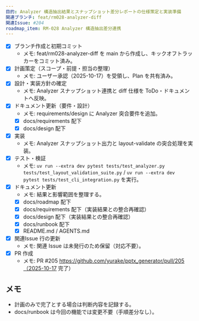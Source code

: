 ```yaml
---
目的: Analyzer 構造抽出結果とスナップショット差分レポートの仕様策定と実装準備
関連ブランチ: feat/rm028-analyzer-diff
関連Issue: #204
roadmap_item: RM-028 Analyzer 構造抽出差分連携
---
```


- [x] ブランチ作成と初期コミット
  - メモ: feat/rm028-analyzer-diff を main から作成し、キックオフトラッカーをコミット済み。
- [x] 計画策定（スコープ・前提・担当の整理）
  - メモ: ユーザー承認（2025-10-17）を受領し、Plan を共有済み。
- [x] 設計・実装方針の確定
  - メモ: Analyzer スナップショット連携と diff 仕様を ToDo・ドキュメントへ反映。
- [x] ドキュメント更新（要件・設計）
  - メモ: requirements/design に Analyzer 突合要件を追加。
  - [x] docs/requirements 配下
  - [x] docs/design 配下
- [x] 実装
  - メモ: Analyzer スナップショット出力と layout-validate の突合処理を実装。
- [x] テスト・検証
  - メモ: `uv run --extra dev pytest tests/test_analyzer.py tests/test_layout_validation_suite.py` / `uv run --extra dev pytest tests/test_cli_integration.py` を実行。
- [x] ドキュメント更新
  - メモ: 結果と影響範囲を整理する。
  - [x] docs/roadmap 配下
  - [x] docs/requirements 配下（実装結果との整合再確認）
  - [x] docs/design 配下（実装結果との整合再確認）
  - [x] docs/runbook 配下
  - [x] README.md / AGENTS.md
- [x] 関連Issue 行の更新
  - メモ: 関連 Issue は未発行のため保留（対応不要）。
- [x] PR 作成
  - メモ: PR #205 https://github.com/yurake/pptx_generator/pull/205（2025-10-17 完了）

## メモ
- 計画のみで完了とする場合は判断内容を記録する。
- docs/runbook は今回の機能では変更不要（手順差分なし）。
